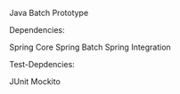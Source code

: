 Java Batch Prototype

Dependencies:

Spring Core
Spring Batch
Spring Integration

Test-Depdencies:

JUnit
Mockito
